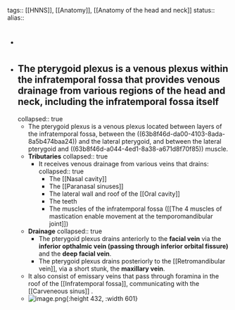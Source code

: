 tags:: [[HNNS]], [[Anatomy]], [[Anatomy of the head and neck]] 
status::
alias::

- #
- ## The pterygoid plexus is a venous plexus within the infratemporal fossa that provides venous drainage from various regions of the head and neck, including the infratemporal fossa itself
  collapsed:: true
	- The pterygoid plexus is a venous plexus located between layers of the infratemporal fossa, between the ((63b8f46d-da00-4103-8ada-8a5b474baa24)) and the lateral pterygoid, and between the lateral pterygoid and ((63b8f46d-a044-4ed1-8a38-a671d8f70f85)) muscle.
	- **Tributaries**
	  collapsed:: true
		- It receives venous drainage from various veins that drains:
		  collapsed:: true
			- The [[Nasal cavity]]
			- The [[Paranasal sinuses]]
			- The lateral wall and roof of the [[Oral cavity]]
			- The teeth
			- The muscles of the infratemporal fossa ([[The 4 muscles of mastication enable movement at the temporomandibular joint]])
	- **Drainage**
	  collapsed:: true
		- The pterygoid plexus drains anteriorly to the **facial vein** via the **inferior opthalmic vein (passing through inferior orbital fissure)** and the **deep facial vein**.
		- The pterygoid plexus drains posteriorly to the [[Retromandibular vein]], via a short stunk, the **maxillary vein**.
	- It also consist of emissary veins that pass through foramina in the roof of the [[Infratemporal fossa]], communicating with the [[Carveneous sinus]] .
	- ![image.png](../assets/image_1673069216380_0.png){:height 432, :width 601}